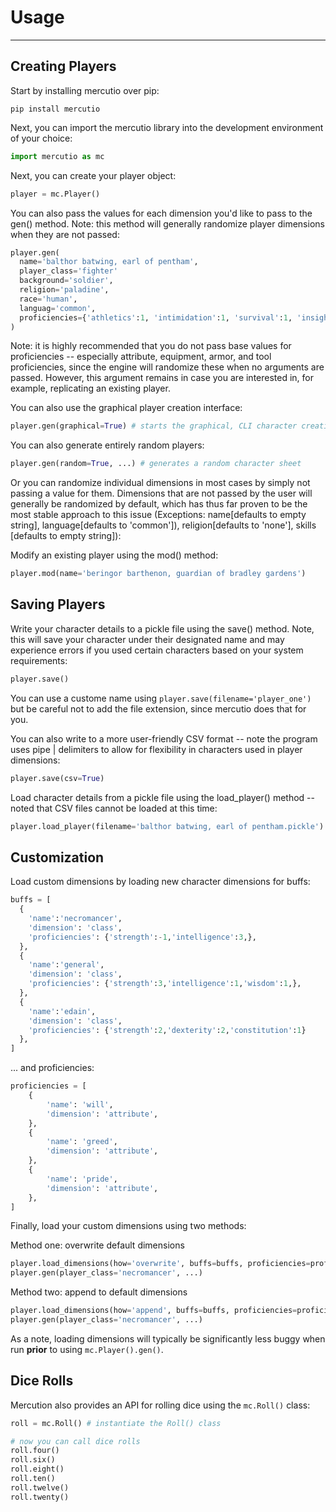 # Usage
---

## Creating Players

Start by installing mercutio over pip:
```
pip install mercutio
```

Next, you can import the mercutio library into the development environment of your choice:
```python
import mercutio as mc
```

Next, you can create your player object:

```python
player = mc.Player()
```

You can also pass the values for each dimension you'd like to pass to the gen() method. Note: this method will generally randomize player dimensions when they are not passed:
```python
player.gen(
  name='balthor batwing, earl of pentham',
  player_class='fighter'
  background='soldier',
  religion='paladine',
  race='human',
  languag='common',
  proficiencies={'athletics':1, 'intimidation':1, 'survival':1, 'insight':1},
)
```
Note: it is highly recommended that you do not pass base values for proficiencies -- especially attribute, equipment, armor, and tool proficiencies, since the engine will randomize these when no arguments are passed. However, this argument remains in case you are interested in, for example, replicating an existing player.

You can also use the graphical player creation interface:
```python
player.gen(graphical=True) # starts the graphical, CLI character creation interface
```


You can also generate entirely random players:
```python
player.gen(random=True, ...) # generates a random character sheet
```
Or you can randomize individual dimensions in most cases by simply not passing a value for them. Dimensions that are not passed by the user will generally be randomized by default, which has thus far proven to be the most stable approach to this issue (Exceptions: name[defaults to empty string], language[defaults to 'common']), religion[defaults to 'none'], skills [defaults to empty string]):

Modify an existing player using the mod() method:
```python
player.mod(name='beringor barthenon, guardian of bradley gardens')
```

## Saving Players

Write your character details to a pickle file using the save() method. Note, this will save your character under their designated name and may experience errors if you used certain characters based on your system requirements:
```python
player.save()
```
You can use a custome name using ```player.save(filename='player_one')``` but be careful not to add the file extension, since mercutio does that for you.

You can also write to a more user-friendly CSV format -- note the program uses pipe | delimiters to allow for flexibility in characters used in player dimensions:
```python
player.save(csv=True)
```

Load character details from a pickle file using the load_player() method -- noted that CSV files cannot be loaded at this time:
```python
player.load_player(filename='balthor batwing, earl of pentham.pickle')
```

## Customization

Load custom dimensions by loading new character dimensions for buffs:
```python
buffs = [
  {
    'name':'necromancer', 
    'dimension': 'class', 
    'proficiencies': {'strength':-1,'intelligence':3,},
  },
  {
    'name':'general',
    'dimension': 'class',
    'proficiencies': {'strength':3,'intelligence':1,'wisdom':1,}, 
  },
  {
    'name':'edain',
    'dimension': 'class', 
    'proficiencies': {'strength':2,'dexterity':2,'constitution':1}
  },
]
```

... and proficiencies:
```python
proficiencies = [
    {
        'name': 'will',
        'dimension': 'attribute',
    },
    {
        'name': 'greed',
        'dimension': 'attribute',
    },
    {
        'name': 'pride',
        'dimension': 'attribute',
    },
]
```

Finally, load your custom dimensions using two methods:

Method one: overwrite default dimensions
```python
player.load_dimensions(how='overwrite', buffs=buffs, proficiencies=proficiencies)
player.gen(player_class='necromancer', ...)
```

Method two: append to default dimensions
```python
player.load_dimensions(how='append', buffs=buffs, proficiencies=proficiencies)
player.gen(player_class='necromancer', ...)
```

As a note, loading dimensions will typically be significantly less buggy when run **prior** to using ```mc.Player().gen()```.

## Dice Rolls

Mercution also provides an API for rolling dice using the ```mc.Roll()``` class:

```python
roll = mc.Roll() # instantiate the Roll() class

# now you can call dice rolls 
roll.four() 
roll.six()
roll.eight()
roll.ten()
roll.twelve()
roll.twenty()

```